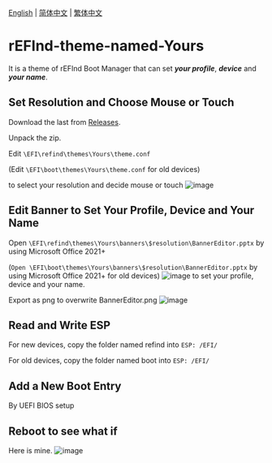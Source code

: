 [English](https://github.com/1457384613gh/rEFInd-theme-named-Yours) | [简体中文](https://github.com/1457384613gh/rEFInd-theme-named-Yours/blob/main/%E8%87%AA%E8%BF%B0%E6%96%87%E4%BB%B6.md) | [繁体中文](https://github.com/1457384613gh/rEFInd-theme-named-Yours/blob/main/%E7%B9%81%E4%BD%93%E4%B8%AD%E6%96%87.md)
# rEFInd-theme-named-Yours
It is a theme of rEFInd Boot Manager that can set ___your profile___, ___device___ and ___your name___.

## Set Resolution and Choose Mouse or Touch
Download the last from [Releases](https://github.com/1457384613gh/rEFInd-theme-named-Yours/releases).

Unpack the zip.

Edit `\EFI\refind\themes\Yours\theme.conf`

(Edit `\EFI\boot\themes\Yours\theme.conf` for old devices)

to select your resolution and decide mouse or touch
![image](https://user-images.githubusercontent.com/69227436/162579811-bf3277c0-0ce0-4c35-b22a-a49370ae34fc.png)

## Edit Banner to Set Your Profile, Device and Your Name
Open `\EFI\refind\themes\Yours\banners\$resolution\BannerEditor.pptx` by using Microsoft Office 2021+

(`Open \EFI\boot\themes\Yours\banners\$resolution\BannerEditor.pptx` by using Microsoft Office 2021+ for old devices)
![image](https://user-images.githubusercontent.com/69227436/162580042-d32719bf-5091-41cd-976e-527087642f37.png)
to set your profile, device and your name.

Export as png to overwrite BannerEditor.png
![image](https://user-images.githubusercontent.com/69227436/162580182-73dcc418-c6e0-4802-af90-daab30ede40d.png)

## Read and Write ESP
For new devices, copy the folder named refind into `ESP: /EFI/`

For old devices, copy the folder named boot into `ESP: /EFI/`

## Add a New Boot Entry
By UEFI BIOS setup

## Reboot to see what if
Here is mine.
![image](https://user-images.githubusercontent.com/69227436/164385947-89eb95c0-ad5e-4cc8-8a58-173de3ff392d.png)
